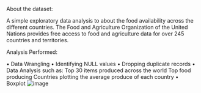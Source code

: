 About the dataset:

A simple exploratory data analysis to about the food availability across the different countries. 
The Food and Agriculture Organization of the United Nations provides free access to food and agriculture data for over 245 countries and territories.

Analysis Performed:

•	Data Wrangling
•	Identifying NULL values
•	Dropping duplicate records
•	Data Analysis such as:
                      Top 30 items produced across the world
                      Top food producing Countries
                      plotting the average produce of each country
•	Boxplot
![image](https://user-images.githubusercontent.com/78456699/167535924-5f2f1bd4-cba6-4674-bd20-113f4fa20af7.png)
